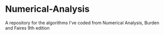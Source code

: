 # Numerical-Analysis
A repository for the algorithms I've coded from Numerical Analysis, Burden and Faires 9th edition
